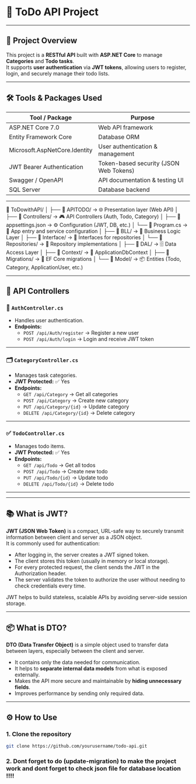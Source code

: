 # 📝 ToDo API Project

---

## 🚀 Project Overview

This project is a **RESTful API** built with **ASP.NET Core** to manage **Categories** and **Todo tasks**.  
It supports **user authentication** via **JWT tokens**, allowing users to register, login, and securely manage their todo lists.

---

## 🛠️ Tools & Packages Used

| Tool / Package                  | Purpose                           |
|-------------------------------|---------------------------------|
| ASP.NET Core 7.0               | Web API framework                |
| Entity Framework Core          | Database ORM                    |
| Microsoft.AspNetCore.Identity  | User authentication & management|
| JWT Bearer Authentication      | Token-based security (JSON Web Tokens)            |
| Swagger / OpenAPI              | API documentation & testing UI  |
| SQL Server                    | Database backend                |

---

📁 ToDowithAPI/
│
├── 📂 APITODO/              → 🌐 Presentation layer (Web API)
│   ├── 📂 Controllers/      → 🎮 API Controllers (Auth, Todo, Category)
│   ├── 📝 appsettings.json  → ⚙️  Configuration (JWT, DB, etc.)
│   └── 🧠 Program.cs        → 🚀 App entry and service configuration
│
├── 📂 BLL/                  → 🧩 Business Logic Layer
│   ├── 📂 Interface/        → 📑 Interfaces for repositories
│   └── 📂 Repositories/     → 🔁 Repository implementations
│
├── 📂 DAL/                  → 🗄️  Data Access Layer
│   ├── 📂 Context/          → 🧬 ApplicationDbContext
│   ├── 📂 Migrations/       → 📜 EF Core migrations
│   └── 📂 Model/            → 📦 Entities (Todo, Category, ApplicationUser, etc.)


---
## 📂 API Controllers

### 🔐 `AuthController.cs`

- Handles user authentication.
- **Endpoints:**
  - `POST /api/Auth/register` → Register a new user
  - `POST /api/Auth/login` → Login and receive JWT token

---

### 🗂️ `CategoryController.cs`

- Manages task categories.
- **JWT Protected:** ✅ Yes
- **Endpoints:**
  - `GET /api/Category` → Get all categories
  - `POST /api/Category` → Create new category
  - `PUT /api/Category/{id}` → Update category
  - `DELETE /api/Category/{id}` → Delete category

---

### ✅ `TodoController.cs`

- Manages todo items.
- **JWT Protected:** ✅ Yes
- **Endpoints:**
  - `GET /api/Todo` → Get all todos
  - `POST /api/Todo` → Create new todo
  - `PUT /api/Todo/{id}` → Update todo
  - `DELETE /api/Todo/{id}` → Delete todo

---
---

## 📚 What is JWT?

**JWT (JSON Web Token)** is a compact, URL-safe way to securely transmit information between client and server as a JSON object.  
It is commonly used for authentication:

- After logging in, the server creates a JWT signed token.
- The client stores this token (usually in memory or local storage).
- For every protected request, the client sends the JWT in the Authorization header.
- The server validates the token to authorize the user without needing to check credentials every time.

JWT helps to build stateless, scalable APIs by avoiding server-side session storage.

---

## 📦 What is DTO?

**DTO (Data Transfer Object)** is a simple object used to transfer data between layers, especially between the client and server.

- It contains only the data needed for communication.
- It helps to **separate internal data models** from what is exposed externally.
- Makes the API more secure and maintainable by **hiding unnecessary fields**.
- Improves performance by sending only required data.

---

## ⚙️ How to Use

### 1. Clone the repository
```bash
git clone https://github.com/yourusername/todo-api.git
```
### 2. Dont forget to do (update-migration) to make the project work and dont forget to check json file for database location !!!! 


